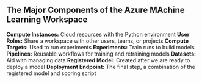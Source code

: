 ## The Major Components of the Azure MAchine Learning Workspace

**Compute Instances:** Cloud resources with the Python environment**User Roles:** Share a workspace with other users, teams, or projects**Compute Targets:** Used to run experiments**Experiments:** Train runs to build models**Pipelines:** Reusable workflows for training and retraining models**Datasets:** Aid with managing data**Registered Model:** Created after we are ready to deploy a model**Deployment Endpoint:** The final step, a combination of the registered model andscoring script